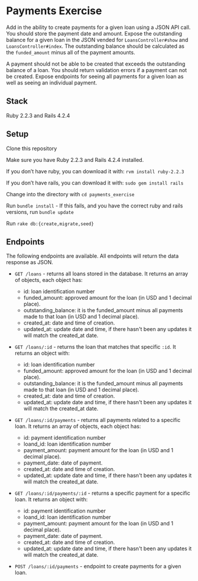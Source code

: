 # Payments Exercise

Add in the ability to create payments for a given loan using a JSON API call. You should store the payment date and amount. Expose the outstanding balance for a given loan in the JSON vended for `LoansController#show` and `LoansController#index`. The outstanding balance should be calculated as the `funded_amount` minus all of the payment amounts.

A payment should not be able to be created that exceeds the outstanding balance of a loan. You should return validation errors if a payment can not be created. Expose endpoints for seeing all payments for a given loan as well as seeing an individual payment.

## Stack
Ruby 2.2.3 and Rails 4.2.4

## Setup
Clone this repository

Make sure you have Ruby 2.2.3 and Rails 4.2.4 installed.

If you don’t have ruby, you can download it with: `rvm install ruby-2.2.3`

If you don’t have rails, you can download it with: `sudo gem install rails`

Change into the directory with `cd payments_exercise`

Run `bundle install` - If this fails, and you have the correct ruby and rails versions, run `bundle update`

Run `rake db:{create,migrate,seed}`


## Endpoints
The following endpoints are available. All endpoints will return the data response as JSON.

* `GET /loans` - returns all loans stored in the database.
  It returns an array of objects, each object has: 
  * id: loan identification number
  * funded_amount: approved amount for the loan (in USD and 1 decimal place).
  * outstanding_balance: it is the funded_amount minus all payments made to that loan (in USD and 1 decimal place).
  * created_at: date and time of creation.
  * updated_at: update date and time, if there hasn't been any updates it will match the created_at date.

* `GET /loans/:id` - returns the loan that matches that specific `:id`.
  It returns an object with:
  * id: loan identification number
  * funded_amount: approved amount for the loan (in USD and 1 decimal place).
  * outstanding_balance: it is the funded_amount minus all payments made to that loan (in USD and 1 decimal place).
  * created_at: date and time of creation.
  * updated_at: update date and time, if there hasn't been any updates it will match the created_at date.

* `GET /loans/:id/payments` - returns all payments related to a specific loan. It returns an array of objects, each object has: 
  * id: payment identification number
  * loand_id: loan identification number
  * payment_amount: payment amount for the loan (in USD and 1 decimal place).
  * payment_date: date of payment.
  * created_at: date and time of creation.
  * updated_at: update date and time, if there hasn't been any updates it will match the created_at date.

* `GET /loans/:id/payments/:id` - returns a specific payment for a specific loan. It returns an object with:
  * id: payment identification number
  * loand_id: loan identification number
  * payment_amount: payment amount for the loan (in USD and 1 decimal place).
  * payment_date: date of payment.
  * created_at: date and time of creation.
  * updated_at: update date and time, if there hasn't been any updates it will match the created_at date.

* `POST /loans/:id/payments` - endpoint to create payments for a given loan.